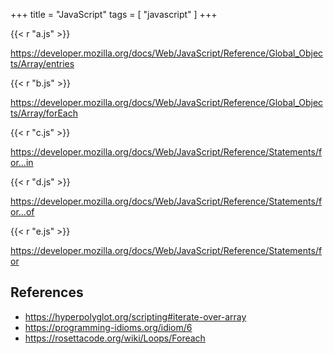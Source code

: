 +++
title = "JavaScript"
tags = [ "javascript" ]
+++

{{< r "a.js" >}}

<https://developer.mozilla.org/docs/Web/JavaScript/Reference/Global_Objects/Array/entries>

{{< r "b.js" >}}

<https://developer.mozilla.org/docs/Web/JavaScript/Reference/Global_Objects/Array/forEach>

{{< r "c.js" >}}

<https://developer.mozilla.org/docs/Web/JavaScript/Reference/Statements/for...in>

{{< r "d.js" >}}

<https://developer.mozilla.org/docs/Web/JavaScript/Reference/Statements/for...of>

{{< r "e.js" >}}

<https://developer.mozilla.org/docs/Web/JavaScript/Reference/Statements/for>

## References

- <https://hyperpolyglot.org/scripting#iterate-over-array>
- <https://programming-idioms.org/idiom/6>
- <https://rosettacode.org/wiki/Loops/Foreach>
